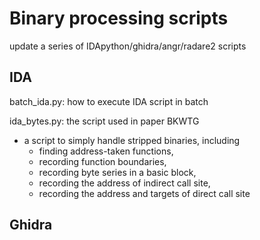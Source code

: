 

# Binary processing scripts
update a series of IDApython/ghidra/angr/radare2 scripts

## IDA
batch_ida.py: how to execute IDA script in batch

ida_bytes.py: the script used in paper BKWTG
- a script to simply handle stripped binaries, including
  - finding address-taken functions,
  - recording function boundaries,
  - recording byte series in a basic block,
  - recording the address of indirect call site,
  - recording the address and targets of direct call site


## Ghidra
